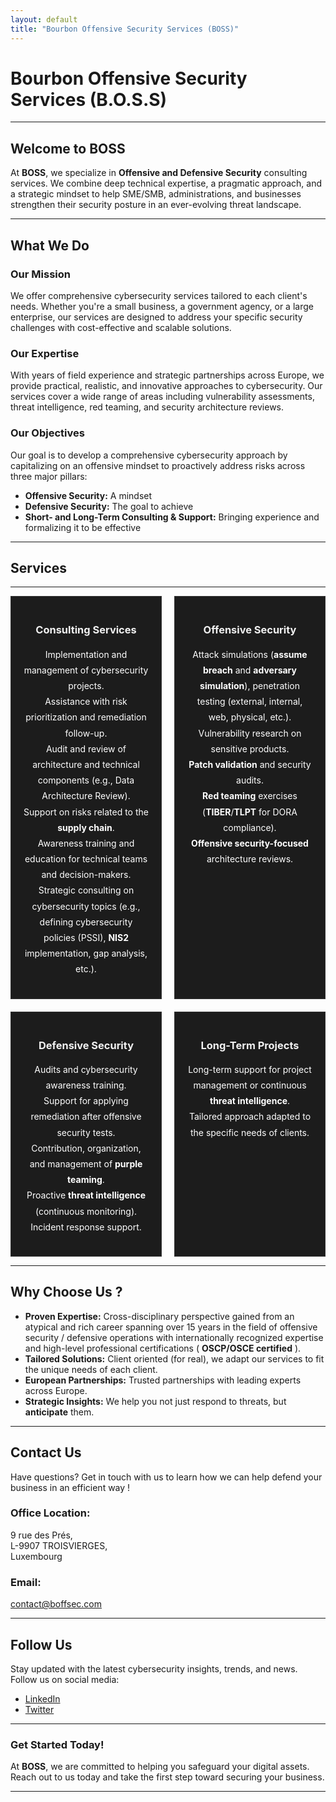```yaml
---
layout: default
title: "Bourbon Offensive Security Services (BOSS)"
---
```


# Bourbon Offensive Security Services (B.O.S.S)

---

## **Welcome to BOSS**

At **BOSS**, we specialize in **Offensive and Defensive Security** consulting services. 
We combine deep technical expertise, a pragmatic approach, and a strategic mindset to help SME/SMB, administrations, and businesses strengthen their security posture in an ever-evolving threat landscape.

---

## **What We Do**

<div class="info-box">
    <h3>Our Mission</h3>
    <p>We offer comprehensive cybersecurity services tailored to each client's needs. Whether you're a small business, a government agency, or a large enterprise, our services are designed to address your specific security challenges with cost-effective and scalable solutions.</p>
</div>

<div class="info-box">
    <h3>Our Expertise</h3>
    <p>With years of field experience and strategic partnerships across Europe, we provide practical, realistic, and innovative approaches to cybersecurity. Our services cover a wide range of areas including vulnerability assessments, threat intelligence, red teaming, and security architecture reviews.</p>
</div>

<div class="info-box">
    <h3>Our Objectives</h3>
    <p>Our goal is to develop a comprehensive cybersecurity approach by capitalizing on an offensive mindset to proactively address risks across three major pillars:</p>
    <ul>
        <li><strong>Offensive Security:</strong> A mindset</li>
        <li><strong>Defensive Security:</strong> The goal to achieve</li>
        <li><strong>Short- and Long-Term Consulting & Support:</strong> Bringing experience and formalizing it to be effective</li>
    </ul>
</div>

---

## Services  

---

<div style="display: grid; grid-template-columns: repeat(2, 1fr); gap: 20px;">

  <div style="border: 1px solid #333; padding: 20px; background-color: #1c1c1c; color: #fff; text-align: center;">
    <h3 style="color: #f1f1f1;">Consulting Services</h3>
    <p style="line-height: 1.8;">
      Implementation and management of cybersecurity projects.<br>
      Assistance with risk prioritization and remediation follow-up.<br>
      Audit and review of architecture and technical components (e.g., Data Architecture Review).<br>
      Support on risks related to the <strong>supply chain</strong>.<br>
      Awareness training and education for technical teams and decision-makers.<br>
      Strategic consulting on cybersecurity topics (e.g., defining cybersecurity policies (PSSI), <strong>NIS2</strong> implementation, gap analysis, etc.).
    </p>
  </div>

  <div style="border: 1px solid #333; padding: 20px; background-color: #1c1c1c; color: #fff; text-align: center;">
    <h3 style="color: #f1f1f1;">Offensive Security</h3>
    <p style="line-height: 1.8;">
      Attack simulations (<strong>assume breach</strong> and <strong>adversary simulation</strong>), penetration testing (external, internal, web, physical, etc.).<br>
      Vulnerability research on sensitive products.<br>
      <strong>Patch validation</strong> and security audits.<br>
      <strong>Red teaming</strong> exercises (<strong>TIBER</strong>/<strong>TLPT</strong> for DORA compliance).<br>
      <strong>Offensive security-focused</strong> architecture reviews.
    </p>
  </div>

  <div style="border: 1px solid #333; padding: 20px; background-color: #1c1c1c; color: #fff; text-align: center;">
    <h3 style="color: #f1f1f1;">Defensive Security</h3>
    <p style="line-height: 1.8;">
      Audits and cybersecurity awareness training.<br>
      Support for applying remediation after offensive security tests.<br>
      Contribution, organization, and management of <strong>purple teaming</strong>.<br>
      Proactive <strong>threat intelligence</strong> (continuous monitoring).<br>
      Incident response support.
    </p>
  </div>

  <div style="border: 1px solid #333; padding: 20px; background-color: #1c1c1c; color: #fff; text-align: center;">
    <h3 style="color: #f1f1f1;">Long-Term Projects</h3>
    <p style="line-height: 1.8;">
      Long-term support for project management or continuous <strong>threat intelligence</strong>.<br>
      Tailored approach adapted to the specific needs of clients.
    </p>
  </div>

</div>






---

## **Why Choose Us ?**

- **Proven Expertise:** Cross-disciplinary perspective gained from an atypical and rich career spanning over 15 years in the field of offensive security / defensive operations with internationally recognized  expertise and high-level professional certifications ( **OSCP/OSCE certified** ).
- **Tailored Solutions:** Client oriented (for real), we adapt our services to fit the unique needs of each client.
- **European Partnerships:** Trusted partnerships with leading experts across Europe.
- **Strategic Insights:** We help you not just respond to threats, but **anticipate** them.

---

## **Contact Us**

Have questions? Get in touch with us to learn how we can help defend your business in an efficient way !

### **Office Location:**
9 rue des Prés,  
L-9907 TROISVIERGES,  
Luxembourg  

### **Email:**
[contact@boffsec.com](mailto:contact@boffsec.com)

---

## **Follow Us**

Stay updated with the latest cybersecurity insights, trends, and news. Follow us on social media:

- [LinkedIn](https://www.linkedin.com/in/jean-marie-bourbon/)
- [Twitter](https://x.com/kmkz_security)

---

### **Get Started Today!**
At **BOSS**, we are committed to helping you safeguard your digital assets. Reach out to us today and take the first step toward securing your business.

---
